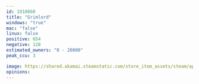 ```yaml
---
id: 1910860
title: "Grimlord"
windows: "true"
mac: "false"
linux: false
positive: 654
negative: 128
estimated_owners: "0 - 20000"
peak_ccu: 3

image: https://shared.akamai.steamstatic.com/store_item_assets/steam/apps/1910860/header.jpg?t=1732647652
opinions:
---
```

